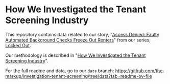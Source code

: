 # How We Investigated the Tenant Screening Industry
This repository contains data related to our story, "[Access Denied: Faulty Automated Background Checks Freeze Out Renters](https://themarkup.org/locked-out/2020/05/28/access-denied-faulty-automated-background-checks-freeze-out-renters)" from our series, [Locked Out](https://themarkup.org/locked-out/).

Our methodology is described in "[How We Investigated the Tenant Screening Industry](https://themarkup.org/locked-out/2020/05/28/how-we-investigated-the-tenant-screening-industry)".

For the full readme and data, go to our `data` branch: https://github.com/the-markup/investigation-tenant-screening/tree/data?tab=readme-ov-file
